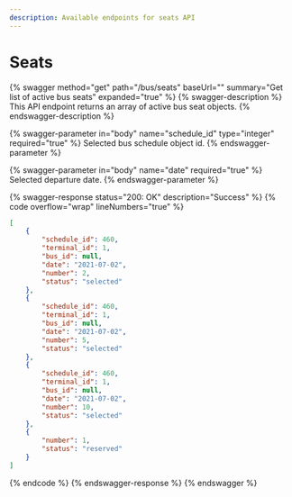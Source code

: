 ```yaml
---
description: Available endpoints for seats API
---
```


# Seats

{% swagger method="get" path="/bus/seats" baseUrl="" summary="Get list of active bus seats" expanded="true" %}
{% swagger-description %}
This API endpoint returns an array of active bus seat objects.
{% endswagger-description %}

{% swagger-parameter in="body" name="schedule_id" type="integer" required="true" %}
Selected bus schedule object id.
{% endswagger-parameter %}

{% swagger-parameter in="body" name="date" required="true" %}
Selected departure date.
{% endswagger-parameter %}

{% swagger-response status="200: OK" description="Success" %}
{% code overflow="wrap" lineNumbers="true" %}
```json
[
    {
        "schedule_id": 460,
        "terminal_id": 1,
        "bus_id": null,
        "date": "2021-07-02",
        "number": 2,
        "status": "selected"
    },
    {
        "schedule_id": 460,
        "terminal_id": 1,
        "bus_id": null,
        "date": "2021-07-02",
        "number": 5,
        "status": "selected"
    },
    {
        "schedule_id": 460,
        "terminal_id": 1,
        "bus_id": null,
        "date": "2021-07-02",
        "number": 10,
        "status": "selected"
    },
    {
        "number": 1,
        "status": "reserved"
    }
]
```
{% endcode %}
{% endswagger-response %}
{% endswagger %}
